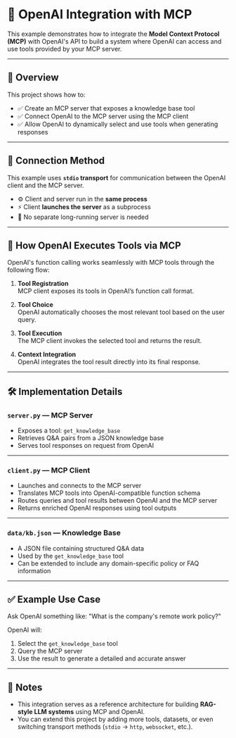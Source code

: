 # 🤖 OpenAI Integration with MCP

This example demonstrates how to integrate the **Model Context Protocol (MCP)** with OpenAI's API to build a system where OpenAI can access and use tools provided by your MCP server.

---

## 📌 Overview

This project shows how to:

- ✅ Create an MCP server that exposes a knowledge base tool
- ✅ Connect OpenAI to the MCP server using the MCP client
- ✅ Allow OpenAI to dynamically select and use tools when generating responses

---

## 🔌 Connection Method

This example uses **`stdio` transport** for communication between the OpenAI client and the MCP server.

- ⚙️ Client and server run in the **same process**
- ⚡ Client **launches the server** as a subprocess
- 🧩 No separate long-running server is needed

---

## 🧠 How OpenAI Executes Tools via MCP

OpenAI's function calling works seamlessly with MCP tools through the following flow:

1. **Tool Registration**  
   MCP client exposes its tools in OpenAI’s function call format.

2. **Tool Choice**  
   OpenAI automatically chooses the most relevant tool based on the user query.

3. **Tool Execution**  
   The MCP client invokes the selected tool and returns the result.

4. **Context Integration**  
   OpenAI integrates the tool result directly into its final response.

---

## 🛠️ Implementation Details

### `server.py` — MCP Server

- Exposes a tool: `get_knowledge_base`
- Retrieves Q&A pairs from a JSON knowledge base
- Serves tool responses on request from OpenAI

---

### `client.py` — MCP Client

- Launches and connects to the MCP server
- Translates MCP tools into OpenAI-compatible function schema
- Routes queries and tool results between OpenAI and the MCP server
- Returns enriched OpenAI responses using tool outputs

---

### `data/kb.json` — Knowledge Base

- A JSON file containing structured Q&A data
- Used by the `get_knowledge_base` tool
- Can be extended to include any domain-specific policy or FAQ information

---

## ✅ Example Use Case

Ask OpenAI something like:
"What is the company's remote work policy?"


OpenAI will:

1. Select the `get_knowledge_base` tool
2. Query the MCP server
3. Use the result to generate a detailed and accurate answer

---

## 📎 Notes

- This integration serves as a reference architecture for building **RAG-style LLM systems** using MCP and OpenAI.
- You can extend this project by adding more tools, datasets, or even switching transport methods (`stdio` → `http`, `websocket`, etc.).


